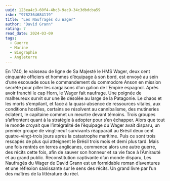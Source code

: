 ```yaml
---
uuid: 123ea4c3-60f4-4bc3-9ac9-34c3dbdcba59
isbn: "9782364684119"
title: "Les Naufragés du Wager"
author: "David Grann"
rating: 7
read_date: 2024-03-09
tags:
  - Guerre
  - Marine
  - Biographie
  - Angleterre
---
```


En 1740, le vaisseau de ligne de Sa Majesté le HMS Wager, deux cent cinquante officiers et hommes d’équipage à son bord, est envoyé au sein d’une escouade sous le commandement du commodore Anson en mission secrète pour piller les cargaisons d’un galion de l’Empire espagnol. Après avoir franchi le cap Horn, le Wager fait naufrage. Une poignée de malheureux survit sur une île désolée au large de la Patagonie. Le chaos et les morts s’empilant, et face à la quasi-absence de ressources vitales, aux conditions hostiles, certains se résolvent au cannibalisme, des mutineries éclatent, le capitaine commet un meurtre devant témoins. Trois groupes s’affrontent quant à la stratégie à adopter pour s’en échapper. Alors que tout le monde croyait que l’intégralité de l’équipage du Wager avait disparu, un premier groupe de vingt-neuf survivants réapparaît au Brésil deux cent quatre-vingt-trois jours après la catastrophe maritime. Puis ce sont trois rescapés de plus qui atteignent le Brésil trois mois et demi plus tard. Mais une fois rentrés en terres anglicanes, commence alors une autre guerre, des récits cette fois, afin de sauver son honneur et sa vie face à l’Amirauté et au grand public. Reconstitution captivante d’un monde disparu, Les Naufragés du Wager de David Grann est un formidable roman d’aventures et une réflexion saisissante sur le sens des récits. Un grand livre par l’un des maîtres de la littérature du réel.
